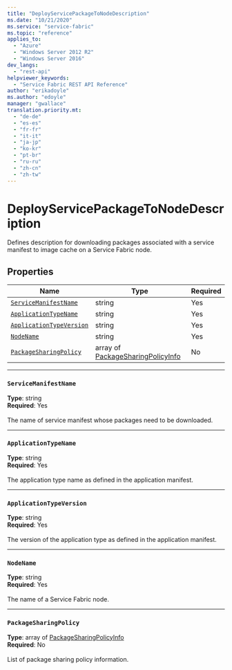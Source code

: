 ```yaml
---
title: "DeployServicePackageToNodeDescription"
ms.date: "10/21/2020"
ms.service: "service-fabric"
ms.topic: "reference"
applies_to: 
  - "Azure"
  - "Windows Server 2012 R2"
  - "Windows Server 2016"
dev_langs: 
  - "rest-api"
helpviewer_keywords: 
  - "Service Fabric REST API Reference"
author: "erikadoyle"
ms.author: "edoyle"
manager: "gwallace"
translation.priority.mt: 
  - "de-de"
  - "es-es"
  - "fr-fr"
  - "it-it"
  - "ja-jp"
  - "ko-kr"
  - "pt-br"
  - "ru-ru"
  - "zh-cn"
  - "zh-tw"
---
```

# DeployServicePackageToNodeDescription

Defines description for downloading packages associated with a service manifest to image cache on a Service Fabric node.


## Properties
| Name | Type | Required |
| --- | --- | --- |
| [`ServiceManifestName`](#servicemanifestname) | string | Yes |
| [`ApplicationTypeName`](#applicationtypename) | string | Yes |
| [`ApplicationTypeVersion`](#applicationtypeversion) | string | Yes |
| [`NodeName`](#nodename) | string | Yes |
| [`PackageSharingPolicy`](#packagesharingpolicy) | array of [PackageSharingPolicyInfo](sfclient-model-packagesharingpolicyinfo.md) | No |

____
### `ServiceManifestName`
__Type__: string <br/>
__Required__: Yes<br/>
<br/>
The name of service manifest whose packages need to be downloaded.

____
### `ApplicationTypeName`
__Type__: string <br/>
__Required__: Yes<br/>
<br/>
The application type name as defined in the application manifest.

____
### `ApplicationTypeVersion`
__Type__: string <br/>
__Required__: Yes<br/>
<br/>
The version of the application type as defined in the application manifest.

____
### `NodeName`
__Type__: string <br/>
__Required__: Yes<br/>
<br/>
The name of a Service Fabric node.

____
### `PackageSharingPolicy`
__Type__: array of [PackageSharingPolicyInfo](sfclient-model-packagesharingpolicyinfo.md) <br/>
__Required__: No<br/>
<br/>
List of package sharing policy information.
